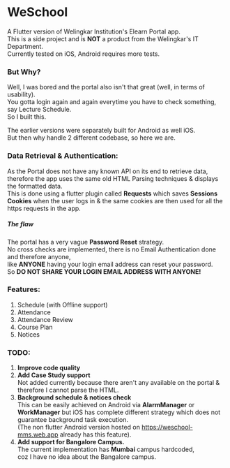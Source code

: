 # WeSchool

A Flutter version of Welingkar Institution's Elearn Portal app.\
This is a side project and is **NOT** a product from the Welingkar's IT Department.\
Currently tested on iOS, Android requires more tests.

### But Why?
Well, I was bored and the portal also isn't that great (well, in terms of usability).\
You gotta login again and again everytime you have to check something, say Lecture Schedule.\
So I built this.

The earlier versions were separately built for Android as well iOS.\
But then why handle 2 different codebase, so here we are.

### Data Retrieval & Authentication:
As the Portal does not have any known API on its end to retrieve data,
therefore the app uses the same old HTML Parsing techniques & displays the formatted data.\
This is done using a flutter plugin called **Requests** which saves **Sessions Cookies** when the user logs in
& the same cookies are then used for all the https requests in the app.
##### The flaw
The portal has a very vague **Password Reset** strategy.\
No cross checks are implemented, there is no Email Authentication done and therefore anyone,\
like **ANYONE** having your login email address can reset your password.\
So **DO NOT SHARE YOUR LOGIN EMAIL ADDRESS WITH ANYONE!**


### Features:
1. Schedule (with Offline support)
2. Attendance
3. Attendance Review
4. Course Plan
5. Notices


### TODO:
1. **Improve code quality**
2. **Add Case Study support**\
   Not added currently because there aren't any available on the portal & therefore I cannot parse the HTML.
3. **Background schedule & notices check**\
   This can be easily achieved on Android via **AlarmManager** or **WorkManager**
   but iOS has complete different strategy which does not guarantee background task execution.\
   (The non flutter Android version hosted on https://weschool-mms.web.app already has this feature).
4. **Add support for Bangalore Campus.**\
   The current implementation has **Mumbai** campus hardcoded,\
   coz I have no idea about the Bangalore campus.
     
